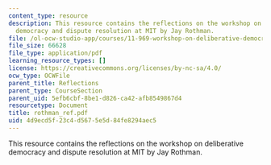 ```yaml
---
content_type: resource
description: This resource contains the reflections on the workshop on deliberative
  democracy and dispute resolution at MIT by Jay Rothman.
file: /ol-ocw-studio-app/courses/11-969-workshop-on-deliberative-democracy-and-dispute-resolution-summer-2005/4d9ecd5f23c4d5675e5d84fe8294aec5_rothman_ref.pdf
file_size: 66628
file_type: application/pdf
learning_resource_types: []
license: https://creativecommons.org/licenses/by-nc-sa/4.0/
ocw_type: OCWFile
parent_title: Reflections
parent_type: CourseSection
parent_uid: 5efb6cbf-8be1-d826-ca42-afb8549867d4
resourcetype: Document
title: rothman_ref.pdf
uid: 4d9ecd5f-23c4-d567-5e5d-84fe8294aec5
---
```

This resource contains the reflections on the workshop on deliberative democracy and dispute resolution at MIT by Jay Rothman.